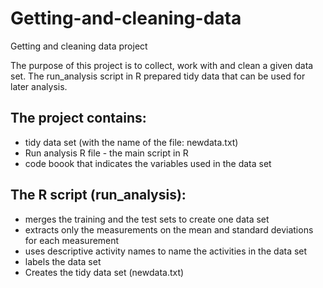 # Getting-and-cleaning-data
Getting and cleaning data project

The purpose of this project is to collect, work with and clean a given data set. The run_analysis script in R prepared tidy data that can be used for later analysis.

## The project contains:
* tidy data set (with the name of the file: newdata.txt)
* Run analysis R file - the main script in R
* code boook that indicates the variables used in the data set

## The R script (run_analysis):
* merges the training and the test sets to create one data set
* extracts only the measurements on the mean and standard deviations for each measurement
* uses descriptive activity names to name the activities in the data set
* labels the data set
* Creates the tidy data set (newdata.txt)

